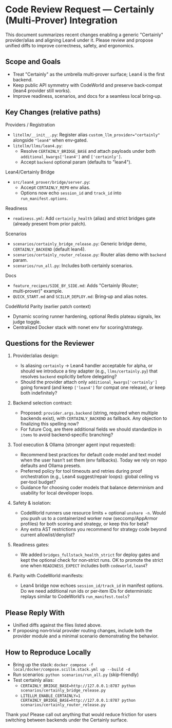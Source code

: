 # Code Review Request — Certainly (Multi‑Prover) Integration

This document summarizes recent changes enabling a generic "Certainly" provider/alias and aligning Lean4 under it. Please review and propose unified diffs to improve correctness, safety, and ergonomics.

## Scope and Goals
- Treat "Certainly" as the umbrella multi‑prover surface; Lean4 is the first backend.
- Keep public API symmetry with CodeWorld and preserve back‑compat (lean4 provider still works).
- Improve readiness, scenarios, and docs for a seamless local bring‑up.

## Key Changes (relative paths)

Providers / Registration
- `litellm/__init__.py`: Register alias `custom_llm_provider="certainly"` alongside `"lean4"` when env‑gated.
- `litellm/llms/lean4.py`:
  - Resolve `CERTAINLY_BRIDGE_BASE` and attach payloads under both `additional_kwargs['lean4']` and `['certainly']`.
  - Accept `backend` optional param (defaults to "lean4").

Lean4/Certainly Bridge
- `src/lean4_prover/bridge/server.py`:
  - Accept `CERTAINLY_REPO` env alias.
  - Options now echo `session_id` and `track_id` into `run_manifest.options`.

Readiness
- `readiness.yml`: Add `certainly_health` (alias) and strict bridges gate (already present from prior patch).

Scenarios
- `scenarios/certainly_bridge_release.py`: Generic bridge demo, `CERTAINLY_BACKEND` (default lean4).
- `scenarios/certainly_router_release.py`: Router alias demo with `backend` param.
- `scenarios/run_all.py`: Includes both certainly scenarios.

Docs
- `feature_recipes/SIDE_BY_SIDE.md`: Adds "Certainly (Router; multi‑prover)" example.
- `QUICK_START.md` and `SCILLM_DEPLOY.md`: Bring‑up and alias notes.

CodeWorld Parity (earlier patch context)
- Dynamic scoring runner hardening, optional Redis plateau signals, lex judge toggle.
- Centralized Docker stack with nonet env for scoring/strategy.

## Questions for the Reviewer
1) Provider/alias design:
   - Is aliasing `certainly` → Lean4 handler acceptable for alpha, or should we introduce a tiny adapter (e.g., `llms/certainly.py`) that resolves `backend` explicitly before delegating?
   - Should the provider attach only `additional_kwargs['certainly']` going forward (and keep `['lean4']` for compat one release), or keep both indefinitely?

2) Backend selection contract:
   - Proposed: `provider.args.backend` (string, required when multiple backends exist), with `CERTAINLY_BACKEND` as fallback. Any objection to finalizing this spelling now?
   - For future Coq, are there additional fields we should standardize in `items` to avoid backend‑specific branching?

3) Tool execution & Ollama (stronger agent input requested):
   - Recommend best practices for default code model and text model when the user hasn’t set them (env fallbacks). Today we rely on repo defaults and Ollama presets.
   - Preferred policy for tool timeouts and retries during proof orchestration (e.g., Lean4 suggest/repair loops): global ceiling vs per‑tool budget?
   - Guidance for choosing coder models that balance determinism and usability for local developer loops.

4) Safety & isolation:
   - CodeWorld runners use resource limits + optional `unshare -n`. Would you push us to a containerized worker now (seccomp/AppArmor profiles) for both scoring and strategy, or keep this for beta?
   - Any extra AST restrictions you recommend for strategy code beyond current allowlist/denylist?

5) Readiness gates:
   - We added `bridges_fullstack_health_strict` for deploy gates and kept the optional check for non‑strict runs. OK to promote the strict one when `READINESS_EXPECT` includes both `codeworld,lean4`?

6) Parity with CodeWorld manifests:
   - Lean4 bridge now echoes `session_id/track_id` in manifest options. Do we need additional run ids or per‑item IDs for deterministic replays similar to CodeWorld’s `run_manifest.tools`?

## Please Reply With
- Unified diffs against the files listed above.
- If proposing non‑trivial provider routing changes, include both the provider module and a minimal scenario demonstrating the behavior.

## How to Reproduce Locally
- Bring up the stack: `docker compose -f local/docker/compose.scillm.stack.yml up --build -d`
- Run scenarios: `python scenarios/run_all.py` (skip‑friendly)
- Test certainly alias:
  - `CERTAINLY_BRIDGE_BASE=http://127.0.0.1:8787 python scenarios/certainly_bridge_release.py`
  - `LITELLM_ENABLE_CERTAINLY=1 CERTAINLY_BRIDGE_BASE=http://127.0.0.1:8787 python scenarios/certainly_router_release.py`

Thank you! Please call out anything that would reduce friction for users switching between backends under the Certainly surface.

